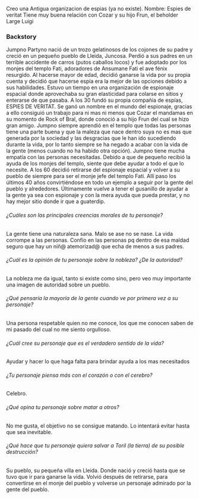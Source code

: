 Creo una Antigua organizacion de espias (ya no existe). Nombre: Espies de veritat
Tiene muy buena relación con Cozar y su hijo Frun, el beholder Large Luigi

### Backstory
Jumpno Partyno nació de un trozo gelatinosos de los cojones de su padre y creció en un pequeño pueblo de Lleida, Juncosa. Perdió a sus padres en un terrible accidente de carros (putos caballos locos) y fue adoptado por los monjes del templo Fati, adoradores de Ansumane Fati el ave fénix resurgido. Al hacerse mayor de edad, decidió ganarse la vida por su propia cuenta y decidió que hacerse espía era la mejor de las opciones debido a sus habilidades. Estuvo un tiempo en una organización de espionaje espacial donde aprovechaba su gran elasticidad para colarse en sitios y enterarse de que pasaba. A los 30 fundó su propia compañía de espías, ESPIES DE VERITAT. Se ganó un nombre en el mundo del espionaje, gracias a ello consiguió un trabajo para ni mas ni menos que Cozar el mandamas en su momento de Rock of Bral, donde conoció a su hijo Frun del cual se hizo gran amigo. Jumpno siempre aprendió en el templo que todas las personas tiene una parte buena y que la maleza que nace dentro suya no es mas que generada por la sociedad y las desgracias que le han ido sucediendo durante la vida, por lo tanto siempre se ha negado a acabar con la vida de la gente (menos cuando no ha habido otra opción). Jumpno tiene mucha empatía con las personas necesitadas. Debido a que de pequeño recibió la ayuda de los monjes del templo, siente que debe ayudar a todo el que lo necesite. A los 60 decidió retirarse del espionaje espacial y volver a su pueblo de siempre para ser el monje jefe del templo Fati. Allí paso los últimos 40 años convirtiéndose en todo un ejemplo a seguir por la gente del pueblo y alrededores. Últimamente vuelve a tener el gusanillo de ayudar a la gente ya sea con espionaje y con la mera ayuda que pueda prestar, y no hay mejor sitio donde ir que a guaterdip.

###### ¿Cuáles son las principales creencias morales de tu personaje?
La gente tiene una naturaleza sana. Malo se ase no se nase. La vida corrompe a las personas. Confío en las personas pq dentro de esa maldad seguro que hay un niñ@ atemorizad@ que echa de menos a sus padres.

###### ¿Cuál es la opinión de tu personaje sobre la nobleza? ¿De la autoridad?
La nobleza me da igual, tanto si existe como sino, pero veo muy importante una imagen de autoridad sobre un pueblo.

###### ¿Qué pensaría la mayoría de la gente cuando ve por primera vez a su personaje?
Una persona respetable quien no me conoce, los que me conocen saben de mi pasado del cual no me siento orgulloso.

###### ¿Cuál cree su personaje que es el verdadero sentido de la vida?
Ayudar y hacer lo que haga falta para brindar ayuda a los mas necesitados

###### ¿Tu personaje piensa más con el corazón o con el cerebro?
Celebro.

###### ¿Qué opina tu personaje sobre matar a otros?
No me gusta, el objetivo no se consigue matando. Lo intentará evitar hasta que sea inevitable.

###### ¿Qué hace que tu personaje quiera salvar a Toril (la tierra) de su posible destrucción?
Su pueblo, su pequeña villa en Lleida. Donde nació y creció hasta que se tuvo que ir para ganarse la vida. Volvió después de retirarse, para convertirse en el monje del pueblo y volverse un personaje admirado por la gente del pueblo.